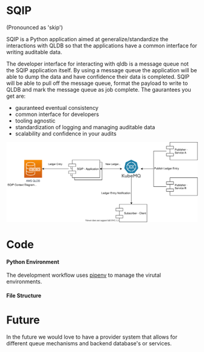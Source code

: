 # SQIP 
(Pronounced as 'skip')

SQIP is a Python application aimed at generalize/standardize the interactions with QLDB so that the applications have a common interface for writing auditable data.  

The developer interface for interacting with qldb is a message queue not the SQIP application itself.  By using a message queue the application will be able to dump the data and have confidence their data is completed.  SQIP will be able to pull off the message queue, format the payload to write to QLDB and mark the message queue as job complete.  The gaurantees you get are: 
- gauranteed eventual consistency
- common interface for developers
- tooling agnostic
- standardization of logging and managing auditable data
- scalability and confidence in your audits

![SQIP-Architecture](SQIP-Architecture.svg)

# Code

#### Python Environment
The development workflow uses [pipenv](https://github.com/pypa/pipenv "pipenv repository") to manage the virutal environments.  

#### File Structure

#### 


# Future
In the future we would love to have a provider system that allows for different queue mechanisms and backend database's or services.  
